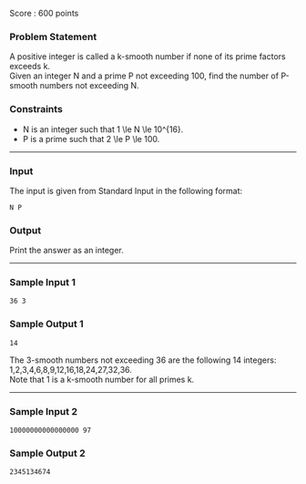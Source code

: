Score : 600 points

### Problem Statement

A positive integer is called a k-smooth number if none of its prime factors exceeds k.  
Given an integer N and a prime P not exceeding 100, find the number of P-smooth numbers not exceeding N.

### Constraints

* N is an integer such that 1 \le N \le 10^{16}.
* P is a prime such that 2 \le P \le 100.

---

### Input

The input is given from Standard Input in the following format:

```
N P
```

### Output

Print the answer as an integer.

---

### Sample Input 1

```
36 3
```

### Sample Output 1

```
14
```

The 3-smooth numbers not exceeding 36 are the following 14 integers: 1,2,3,4,6,8,9,12,16,18,24,27,32,36.  
Note that 1 is a k-smooth number for all primes k.

---

### Sample Input 2

```
10000000000000000 97
```

### Sample Output 2

```
2345134674
```